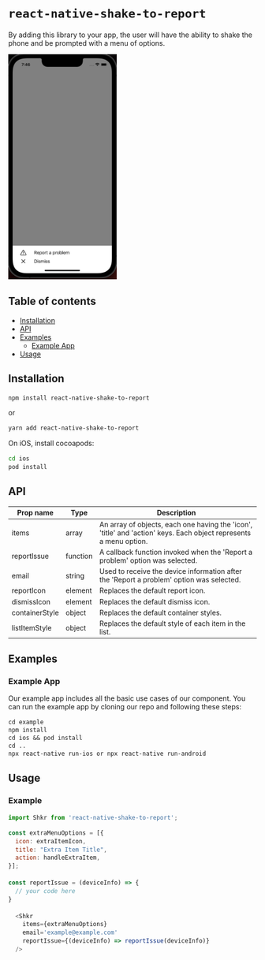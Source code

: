 # `react-native-shake-to-report`

By adding this library to your app, the user will have the ability to shake
the phone and be prompted with a menu of options.

<img src="src/assets/screenshot.png" width="220" />

## Table of contents

- [Installation](#installation)
- [API](#api)
- [Examples](#examples)
    - [Example App](#example-app)
- [Usage](#usage)

## Installation

```sh
npm install react-native-shake-to-report
```

or

```sh
yarn add react-native-shake-to-report
```
On iOS, install cocoapods:

```bash
cd ios
pod install
```

## API

| Prop name      | Type     | Description                                                                                                       |
|----------------|----------|-------------------------------------------------------------------------------------------------------------------|
| items          | array    | An array of objects, each one having the 'icon', 'title' and 'action' keys. Each object represents a menu option. |
| reportIssue    | function | A callback function invoked when the 'Report a problem' option was selected.                                      |
| email          | string   | Used to receive the device information after the 'Report a problem' option was selected.                          |
| reportIcon     | element  | Replaces the default report icon.                                                                                 |
| dismissIcon    | element  | Replaces the default dismiss icon.                                                                                |
| containerStyle | object   | Replaces the default container styles.                                                                            |
| listItemStyle  | object   | Replaces the default style of each item in the list.                                                              |

## Examples

### Example App

Our example app includes all the basic use cases of our component.
You can run the example app by cloning our repo and following these steps:

```shell
cd example
npm install
cd ios && pod install
cd ..
npx react-native run-ios or npx react-native run-android
```

## Usage

### Example

```javascript
import Shkr from 'react-native-shake-to-report';
```

```javascript
const extraMenuOptions = [{
  icon: extraItemIcon,
  title: "Extra Item Title",
  action: handleExtraItem,
}];

const reportIssue = (deviceInfo) => {
  // your code here
}

  <Shkr
    items={extraMenuOptions}
    email='example@example.com'
    reportIssue={(deviceInfo) => reportIssue(deviceInfo)}
  />
```


